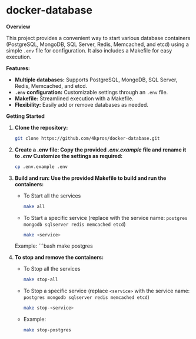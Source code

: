 # docker-database

**Overview**

This project provides a convenient way to start various database containers (PostgreSQL, MongoDB, SQL Server, Redis, Memcached, and etcd) using a simple `.env` file for configuration. It also includes a Makefile for easy execution.

**Features:**

* **Multiple databases:** Supports PostgreSQL, MongoDB, SQL Server, Redis, Memcached, and etcd.
* **`.env` configuration:** Customizable settings through an `.env` file.
* **Makefile:** Streamlined execution with a Makefile.
* **Flexibility:** Easily add or remove databases as needed.

**Getting Started**

1. **Clone the repository:**
   ```bash
   git clone https://github.com/4kpros/docker-database.git

2. **Create a .env file: Copy the provided *.env.example* file and rename it to *.env* Customize the settings as required:**
    ```bash
    cp .env.example .env

3. **Build and run: Use the provided Makefile to build and run the containers:**

    - To Start all the services
        ```bash
        make all

    - To Start a specific service (replace <service> with the service name: `postgres mongodb sqlserver redis memcached etcd`)
        ```bash
        make <service>

    Example:
        ```bash
        make postgres

4. **To stop and remove the containers:**

    - To Stop all the services
        ```bash
        make stop-all

    - To Stop a specific service (replace `<service>` with the service name: `postgres mongodb sqlserver redis memcached etcd`)
        ```bash
        make stop-<service>

    - Example:
        ```bash
        make stop-postgres
